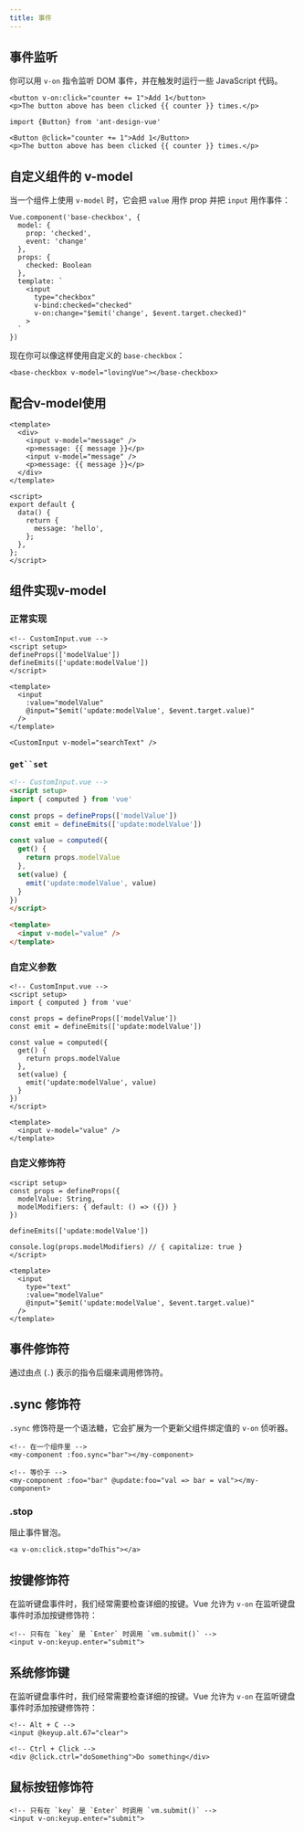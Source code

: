 ```yaml
---
title: 事件
---
```


## 事件监听

你可以用 `v-on` 指令监听 DOM 事件，并在触发时运行一些 JavaScript 代码。

```tsx
<button v-on:click="counter += 1">Add 1</button>
<p>The button above has been clicked {{ counter }} times.</p>
```

```tsx
import {Button} from 'ant-design-vue'

<Button @click="counter += 1">Add 1</Button>
<p>The button above has been clicked {{ counter }} times.</p>
```

## 自定义组件的 v-model

当一个组件上使用 `v-model` 时，它会把 `value` 用作 prop 并把 `input` 用作事件：

```tsx
Vue.component('base-checkbox', {
  model: {
    prop: 'checked',
    event: 'change'
  },
  props: {
    checked: Boolean
  },
  template: `
    <input
      type="checkbox"
      v-bind:checked="checked"
      v-on:change="$emit('change', $event.target.checked)"
    >
  `
})
```

现在你可以像这样使用自定义的 `base-checkbox`：

```tsx
<base-checkbox v-model="lovingVue"></base-checkbox>
```

## 配合v-model使用

```tsx
<template>
  <div>
    <input v-model="message" />
    <p>message: {{ message }}</p>
    <input v-model="message" />
    <p>message: {{ message }}</p>
  </div>
</template>

<script>
export default {
  data() {
    return {
      message: 'hello',
    };
  },
};
</script>
```

## 组件实现v-model

### 正常实现

```tsx
<!-- CustomInput.vue -->
<script setup>
defineProps(['modelValue'])
defineEmits(['update:modelValue'])
</script>

<template>
  <input
    :value="modelValue"
    @input="$emit('update:modelValue', $event.target.value)"
  />
</template>

<CustomInput v-model="searchText" />
```

### `get``set`

```html
<!-- CustomInput.vue -->
<script setup>
import { computed } from 'vue'

const props = defineProps(['modelValue'])
const emit = defineEmits(['update:modelValue'])

const value = computed({
  get() {
    return props.modelValue
  },
  set(value) {
    emit('update:modelValue', value)
  }
})
</script>

<template>
  <input v-model="value" />
</template>
```

### 自定义参数

```tsx
<!-- CustomInput.vue -->
<script setup>
import { computed } from 'vue'

const props = defineProps(['modelValue'])
const emit = defineEmits(['update:modelValue'])

const value = computed({
  get() {
    return props.modelValue
  },
  set(value) {
    emit('update:modelValue', value)
  }
})
</script>

<template>
  <input v-model="value" />
</template>
```

### 自定义修饰符

```tsx
<script setup>
const props = defineProps({
  modelValue: String,
  modelModifiers: { default: () => ({}) }
})

defineEmits(['update:modelValue'])

console.log(props.modelModifiers) // { capitalize: true }
</script>

<template>
  <input
    type="text"
    :value="modelValue"
    @input="$emit('update:modelValue', $event.target.value)"
  />
</template>
```

## 事件修饰符

通过由点 (`.`) 表示的指令后缀来调用修饰符。

## .sync 修饰符

`.sync` 修饰符是一个语法糖，它会扩展为一个更新父组件绑定值的 `v-on` 侦听器。

```tsx
<!-- 在一个组件里 -->
<my-component :foo.sync="bar"></my-component>

<!-- 等价于 -->
<my-component :foo="bar" @update:foo="val => bar = val"></my-component>
```

### .stop

阻止事件冒泡。

```tsx
<a v-on:click.stop="doThis"></a>
```

## 按键修饰符

在监听键盘事件时，我们经常需要检查详细的按键。Vue 允许为 `v-on` 在监听键盘事件时添加按键修饰符：

```tsx
<!-- 只有在 `key` 是 `Enter` 时调用 `vm.submit()` -->
<input v-on:keyup.enter="submit">
```

## 系统修饰键

在监听键盘事件时，我们经常需要检查详细的按键。Vue 允许为 `v-on` 在监听键盘事件时添加按键修饰符：

```tsx
<!-- Alt + C -->
<input @keyup.alt.67="clear">

<!-- Ctrl + Click -->
<div @click.ctrl="doSomething">Do something</div>
```

## 鼠标按钮修饰符

```tsx
<!-- 只有在 `key` 是 `Enter` 时调用 `vm.submit()` -->
<input v-on:keyup.enter="submit">
```
